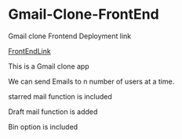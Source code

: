 # Gmail-Clone-FrontEnd
Gmail clone Frontend Deployment link

[FrontEndLink](https://starlit-eclair-9585a9.netlify.app)

This is a Gmail clone app

We can send Emails to n number of users at a time.

starred mail function is included

Draft mail function is added

Bin option is included
